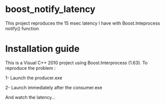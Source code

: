 # boost_notify_latency
This project reproduces the 15 msec latency I have with Boost.Inteprocess notify() function

# Installation guide
This is a Visual C++ 2010 project using Boost.Interprocess (1.63).
To reproduce the problem :

1- Launch the producer.exe

2- Launch immediately after the consumer.exe

And watch the latency...
